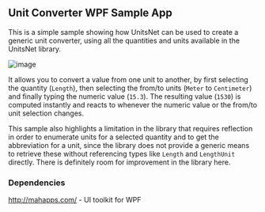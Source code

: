 ﻿## Unit Converter WPF Sample App

This is a simple sample showing how UnitsNet can be used to create a generic unit converter, using all the quantities and units available in the UnitsNet library.

![image](https://user-images.githubusercontent.com/787816/34920961-9b697004-f97b-11e7-9e9a-51ff7142969b.png)

It allows you to convert a value from one unit to another, by first selecting the quantity (`Length`), then selecting the from/to units (`Meter` to `Centimeter`) and finally typing the numeric value (`15.3`).
The resulting value (`1530`) is computed instantly and reacts to whenever the numeric value or the from/to unit selection changes.

This sample also highlights a limitation in the library that requires reflection in order to enumerate units for a selected quantity and to get the abbreviation for a unit, since the library does not provide a generic means to retrieve these without referencing types like `Length` and `LengthUnit` directly. There is definitely room for improvement in the library here.

### Dependencies
http://mahapps.com/ - UI toolkit for WPF